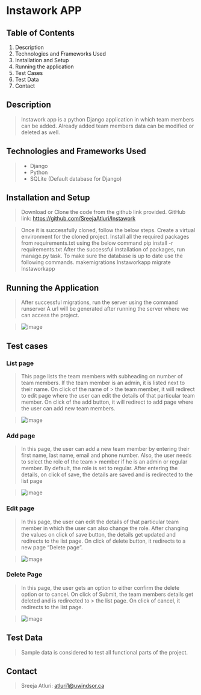 # Instawork APP
## **Table of Contents**
1. Description
2. Technologies and Frameworks Used
3. Installation and Setup
4. Running the application
5. Test Cases
6. Test Data 
7. Contact


## **Description**
> Instawork app is a python Django application in which team members can be added. Already added team members data can be modified or deleted as well.

## **Technologies and Frameworks Used**
> * Django
> * Python
> * SQLite (Default database for Django)

## **Installation and Setup**
> Download or Clone the code from the github link provided.
> GitHub link: https://github.com/SreejaAtluri/Instawork

> Once it is successfully cloned, follow the below steps.
> Create a virtual environment for the cloned project.
> Install all the required packages from requirements.txt using the below command
> pip install -r requirements.txt
> After the successful installation of packages, run manage.py task.
> To make sure the database is up to date use the following commands.
> makemigrations Instaworkapp
> migrate Instaworkapp

## **Running the Application**
> After successful migrations, run the server using the command
runserver
> A url will be generated after running the server where we can access the project.

> ![image](https://user-images.githubusercontent.com/26114150/179570270-3c926779-dc23-43d9-ae46-6fd1c7ada358.png)

## **Test cases**
### List page

> This page lists the team members with subheading on number of team members. If the team member is an admin, it is listed next to their name. On click of the name of > the team member, it will redirect to edit page where the user can edit the details of that particular team member. On click of the add button, it will redirect to 
> add page where the user can add new team members.

> ![image](https://user-images.githubusercontent.com/26114150/179575264-dc60b041-20ab-4bc9-82f4-7c490e179b1c.png)

### Add page

> In this page, the user can add a new team member by entering their first name, last name, email and phone number. Also, the user needs to select the role of the team > member if he is an admin or regular member. By default, the role is set to regular. After entering the details, on click of save, the details are saved and is 
> redirected to the list page

> ![image](https://user-images.githubusercontent.com/26114150/179575898-82f45385-3fee-49e2-a830-7e983abe246e.png)

### Edit page

> In this page, the user can edit the details of that particular team member in which the user can also change the role. After changing the values on click of save 
> button, the details get updated and redirects to the list page. On click of delete button, it redirects to a new page “Delete page”.

> ![image](https://user-images.githubusercontent.com/26114150/179575999-13161b08-50ab-4a53-9eff-1d4c92f36a9e.png)

### Delete Page

> In this page, the user gets an option to either confirm the delete option or to cancel. On click of Submit, the team members details get deleted and is redirected to > the list page. On click of cancel, it redirects to the list page.

> ![image](https://user-images.githubusercontent.com/26114150/179576156-e5fc71aa-833a-4abb-99a5-59d7e16dc8dd.png)


## **Test Data**
> Sample data is considered to test all functional parts of the project.

## **Contact**
> Sreeja Atluri: atluri1@uwindsor.ca


